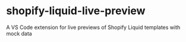 # shopify-liquid-live-preview
A VS Code extension for live previews of Shopify Liquid templates with mock data

